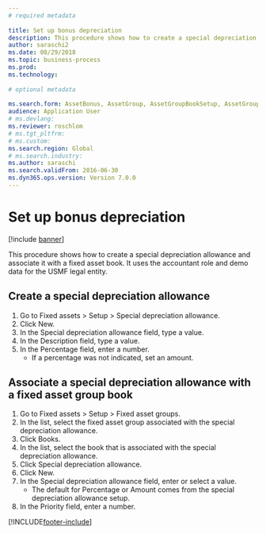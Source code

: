 ```yaml
--- 
# required metadata 
 
title: Set up bonus depreciation
description: This procedure shows how to create a special depreciation allowance and associate it with a fixed asset book. 
author: saraschi2
ms.date: 08/29/2018
ms.topic: business-process 
ms.prod:  
ms.technology:  
 
# optional metadata 
 
ms.search.form: AssetBonus, AssetGroup, AssetGroupBookSetup, AssetGroupSetupBonus   
audience: Application User 
# ms.devlang:  
ms.reviewer: roschlom
# ms.tgt_pltfrm:  
# ms.custom:  
ms.search.region: Global
# ms.search.industry: 
ms.author: saraschi
ms.search.validFrom: 2016-06-30 
ms.dyn365.ops.version: Version 7.0.0 
---
```

# Set up bonus depreciation

[!include [banner](../../includes/banner.md)]

This procedure shows how to create a special depreciation allowance and associate it with a fixed asset book. It uses the accountant role and demo data for the USMF legal entity.


## Create a special depreciation allowance
1. Go to Fixed assets > Setup > Special depreciation allowance.
2. Click New.
3. In the Special depreciation allowance field, type a value.
4. In the Description field, type a value.
5. In the Percentage field, enter a number.
    * If a percentage was not indicated, set an amount.  

## Associate a special depreciation allowance with a fixed asset group book
1. Go to Fixed assets > Setup > Fixed asset groups.
2. In the list, select the fixed asset group associated with the special depreciation allowance.
3. Click Books.
4. In the list, select the book that is associated with the special depreciation allowance.
5. Click Special depreciation allowance.
6. Click New.
7. In the Special depreciation allowance field, enter or select a value.
    * The default for Percentage or Amount comes from the special depreciation allowance setup.  
8. In the Priority field, enter a number.



[!INCLUDE[footer-include](../../../includes/footer-banner.md)]
